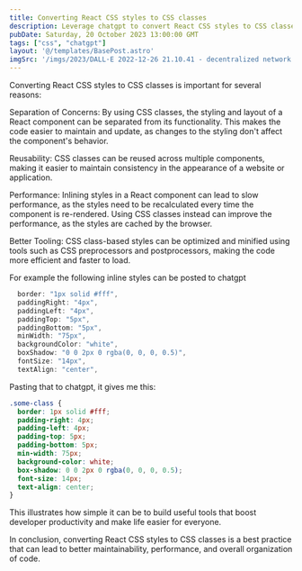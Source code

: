 ```yaml
---
title: Converting React CSS styles to CSS classes
description: Leverage chatgpt to convert React CSS styles to CSS classes
pubDate: Saturday, 20 October 2023 13:00:00 GMT
tags: ["css", "chatgpt"]
layout: '@/templates/BasePost.astro'
imgSrc: '/imgs/2023/DALL·E 2022-12-26 21.10.41 - decentralized network diagram simple bobble heads.png'
---
```



Converting React CSS styles to CSS classes is important for several reasons:

Separation of Concerns: By using CSS classes, the styling and layout of a React component can be separated from its functionality. This makes the code easier to maintain and update, as changes to the styling don't affect the component's behavior.

Reusability: CSS classes can be reused across multiple components, making it easier to maintain consistency in the appearance of a website or application.

Performance: Inlining styles in a React component can lead to slow performance, as the styles need to be recalculated every time the component is re-rendered. Using CSS classes instead can improve the performance, as the styles are cached by the browser.

Better Tooling: CSS class-based styles can be optimized and minified using tools such as CSS preprocessors and postprocessors, making the code more efficient and faster to load.

For example the following inline styles can be posted to chatgpt
```jsx
  border: "1px solid #fff",
  paddingRight: "4px",
  paddingLeft: "4px",
  paddingTop: "5px",
  paddingBottom: "5px",
  minWidth: "75px",
  backgroundColor: "white",
  boxShadow: "0 0 2px 0 rgba(0, 0, 0, 0.5)",
  fontSize: "14px",
  textAlign: "center",
```

Pasting that to chatgpt, it gives me this:

```css
.some-class {
  border: 1px solid #fff;
  padding-right: 4px;
  padding-left: 4px;
  padding-top: 5px;
  padding-bottom: 5px;
  min-width: 75px;
  background-color: white;
  box-shadow: 0 0 2px 0 rgba(0, 0, 0, 0.5);
  font-size: 14px;
  text-align: center;
}
```

This illustrates how simple it can be to build useful tools that boost developer productivity and make life easier for everyone.


In conclusion, converting React CSS styles to CSS classes is a best practice that can lead to better maintainability, performance, and overall organization of code.